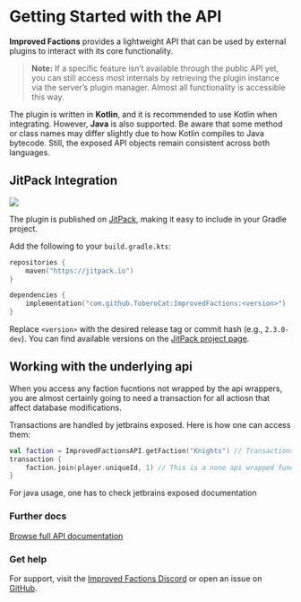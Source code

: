 # Getting Started with the API

**Improved Factions** provides a lightweight API that can be used by external plugins to interact with its core functionality.

> **Note:** If a specific feature isn’t available through the public API yet, you can still access most internals by retrieving the plugin instance via the server’s plugin manager. Almost all functionality is accessible this way.

The plugin is written in **Kotlin**, and it is recommended to use Kotlin when integrating. However, **Java** is also supported. Be aware that some method or class names may differ slightly due to how Kotlin compiles to Java bytecode. Still, the exposed API objects remain consistent across both languages.

## JitPack Integration

[![](https://jitpack.io/v/ToberoCat/ImprovedFactions.svg)](https://jitpack.io/#ToberoCat/ImprovedFactions)

The plugin is published on [JitPack](https://jitpack.io), making it easy to include in your Gradle project.

Add the following to your `build.gradle.kts`:

```kotlin
repositories {
    maven("https://jitpack.io")
}

dependencies {
    implementation("com.github.ToberoCat:ImprovedFactions:<version>")
}
```

Replace `<version>` with the desired release tag or commit hash (e.g., `2.3.0-dev`). You can find available versions on the [JitPack project page](https://jitpack.io/#ToberoCat/ImprovedFactions).

## Working with the underlying api

When you access any faction fucntions not wrapped by the api wrappers, you are almost certainly going to need a transaction for all actiosn that affect database modifications.

Transactions are handled by jetbrains exposed. Here is how one can access them:

```kotlin
val faction = ImprovedFactionsAPI.getFaction("Knights") // Transactions handled by the api wrapper
transaction {
    faction.join(player.uniqueId, 1) // This is a none api wrapped function, joining a player, therefore one needs to provide transaction
}
```

For java usage, one has to check jetbrains exposed documentation

### Further docs

<a href="/api/index.html" target="_blank" rel="noopener noreferrer">Browse full API documentation</a>

### Get help

For support, visit the [Improved Factions Discord](https://discord.com/invite/VmSbFNZejz) or open an issue on [GitHub](https://github.com/ToberoCat/ImprovedFactions).
